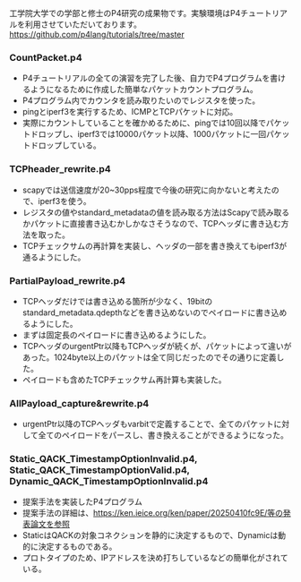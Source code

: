 工学院大学での学部と修士のP4研究の成果物です。実験環境はP4チュートリアルを利用させていただいております。https://github.com/p4lang/tutorials/tree/master

### CountPacket.p4
- P4チュートリアルの全ての演習を完了した後、自力でP4プログラムを書けるようになるために作成した簡単なパケットカウントプログラム。
- P4プログラム内でカウンタを読み取りたいのでレジスタを使った。
- pingとiperf3を実行するため、ICMPとTCPパケットに対応。
- 実際にカウントしていることを確かめるために、pingでは10回以降でパケットドロップし、iperf3では10000パケット以降、1000パケットに一回パケットドロップしている。

### TCPheader_rewrite.p4
- scapyでは送信速度が20~30pps程度で今後の研究に向かないと考えたので、iperf3を使う。
- レジスタの値やstandard_metadataの値を読み取る方法はScapyで読み取るかパケットに直接書き込むかしかなさそうなので、TCPヘッダに書き込む方法を取った。
- TCPチェックサムの再計算を実装し、ヘッダの一部を書き換えてもiperf3が通るようにした。

### PartialPayload_rewrite.p4
- TCPヘッダだけでは書き込める箇所が少なく、19bitのstandard_metadata.qdepthなどを書き込めないのでペイロードに書き込めるようにした。
- まずは固定長のペイロードに書き込めるようにした。
- TCPヘッダのurgentPtr以降もTCPヘッダが続くが、パケットによって違いがあった。1024byte以上のパケットは全て同じだったのでその通りに定義した。
- ペイロードも含めたTCPチェックサム再計算も実装した。

### AllPayload_capture&rewrite.p4
- urgentPtr以降のTCPヘッダもvarbitで定義することで、全てのパケットに対して全てのペイロードをパースし、書き換えることができるようになった。

### Static_QACK_TimestampOptionInvalid.p4, Static_QACK_TimestampOptionValid.p4, Dynamic_QACK_TimestampOptionInvalid.p4
- 提案手法を実装したP4プログラム
- 提案手法の詳細は、https://ken.ieice.org/ken/paper/20250410fc9E/等の発表論文を参照
- StaticはQACKの対象コネクションを静的に決定するもので、Dynamicは動的に決定するものである。
- プロトタイプのため、IPアドレスを決め打ちしているなどの簡単化がされている。
